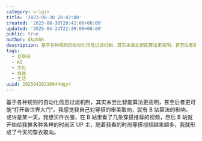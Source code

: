 ```yaml
---
category: origin
title: '2023-08-30 20:42:00'
created: '2023-08-30T20:42:00+08:00'
updated: '2025-04-24T22:39:08+08:00'
public: true
author: dkphhh
description: 基于各种规则的自动化信息过滤机制，其实未尝比智能算法更高明，甚至后者更可能“打开新世界大门”……
tags:
  - 互联网
  - AI
  - 文化
  - 自我
  - 生活
uuid: 20250420210644dgy4
---
```


基于各种规则的自动化信息过滤机制，其实未尝比智能算法更高明，甚至后者更可能“打开新世界大门”。我感觉我自己对穿搭的审美取向，就有 B 站算法的影响。或许是某一天，我想买件衣服，在 B 站里看了几条穿搭推荐的视频，然后 B 站就开始给我推各种各样的时尚区 UP 主，随着我看的时尚穿搭视频越来越多，我就形成了今天的穿衣取向。
